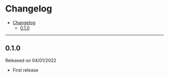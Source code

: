 # Changelog

- [Changelog](#changelog)
  - [0.1.0](#010)

---

## 0.1.0

Released on 04/01/2022

- First release
